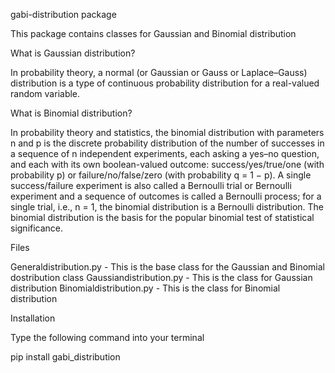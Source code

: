 gabi-distribution package 

This package contains classes for Gaussian and Binomial distribution

What is Gaussian distribution?

In probability theory, a normal (or Gaussian or Gauss or Laplace–Gauss) distribution is a type of continuous probability distribution for a real-valued random variable. 

What is Binomial distribution?

In probability theory and statistics, the binomial distribution with parameters n and p is the discrete probability distribution of the number of successes in a sequence of n independent experiments, each asking a yes–no question, and each with its own boolean-valued outcome: success/yes/true/one (with probability p) or failure/no/false/zero (with probability q = 1 − p). A single success/failure experiment is also called a Bernoulli trial or Bernoulli experiment and a sequence of outcomes is called a Bernoulli process; for a single trial, i.e., n = 1, the binomial distribution is a Bernoulli distribution. The binomial distribution is the basis for the popular binomial test of statistical significance.

Files

Generaldistribution.py - This is the base class for the Gaussian and Binomial dostribution class
Gaussiandistribution.py - This is the class for Gaussian distribution
Binomialdistribution.py - This is the class for Binomial distribution

Installation 

Type the following command into your terminal 

pip install gabi_distribution